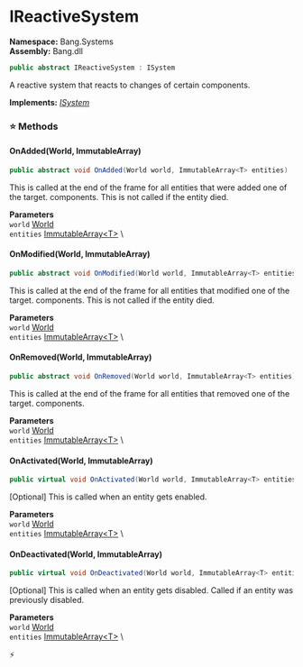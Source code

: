 # IReactiveSystem

**Namespace:** Bang.Systems \
**Assembly:** Bang.dll

```csharp
public abstract IReactiveSystem : ISystem
```

A reactive system that reacts to changes of certain components.

**Implements:** _[ISystem](../..//Bang/Systems/ISystem.html)_

### ⭐ Methods
#### OnAdded(World, ImmutableArray<T>)
```csharp
public abstract void OnAdded(World world, ImmutableArray<T> entities)
```

This is called at the end of the frame for all entities that were added one of the target.
            components.
            This is not called if the entity died.

**Parameters** \
`world` [World](../..//Bang/World.html) \
`entities` [ImmutableArray\<T\>](https://learn.microsoft.com/en-us/dotnet/api/System.Collections.Immutable.ImmutableArray-1?view=net-7.0) \

#### OnModified(World, ImmutableArray<T>)
```csharp
public abstract void OnModified(World world, ImmutableArray<T> entities)
```

This is called at the end of the frame for all entities that modified one of the target.
            components.
            This is not called if the entity died.

**Parameters** \
`world` [World](../..//Bang/World.html) \
`entities` [ImmutableArray\<T\>](https://learn.microsoft.com/en-us/dotnet/api/System.Collections.Immutable.ImmutableArray-1?view=net-7.0) \

#### OnRemoved(World, ImmutableArray<T>)
```csharp
public abstract void OnRemoved(World world, ImmutableArray<T> entities)
```

This is called at the end of the frame for all entities that removed one of the target.
            components.

**Parameters** \
`world` [World](../..//Bang/World.html) \
`entities` [ImmutableArray\<T\>](https://learn.microsoft.com/en-us/dotnet/api/System.Collections.Immutable.ImmutableArray-1?view=net-7.0) \

#### OnActivated(World, ImmutableArray<T>)
```csharp
public virtual void OnActivated(World world, ImmutableArray<T> entities)
```

[Optional] This is called when an entity gets enabled.

**Parameters** \
`world` [World](../..//Bang/World.html) \
`entities` [ImmutableArray\<T\>](https://learn.microsoft.com/en-us/dotnet/api/System.Collections.Immutable.ImmutableArray-1?view=net-7.0) \

#### OnDeactivated(World, ImmutableArray<T>)
```csharp
public virtual void OnDeactivated(World world, ImmutableArray<T> entities)
```

[Optional] This is called when an entity gets disabled. Called if an entity was
            previously disabled.

**Parameters** \
`world` [World](../..//Bang/World.html) \
`entities` [ImmutableArray\<T\>](https://learn.microsoft.com/en-us/dotnet/api/System.Collections.Immutable.ImmutableArray-1?view=net-7.0) \



⚡